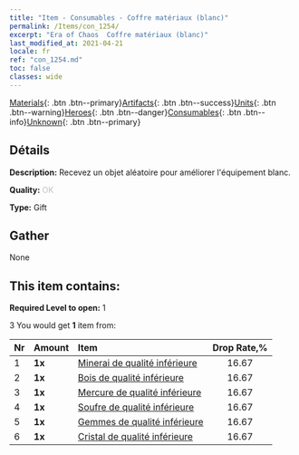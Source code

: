 ```yaml
---
title: "Item - Consumables - Coffre matériaux (blanc)"
permalink: /Items/con_1254/
excerpt: "Era of Chaos  Coffre matériaux (blanc)"
last_modified_at: 2021-04-21
locale: fr
ref: "con_1254.md"
toc: false
classes: wide
---
```

 [Materials](/fr/Items/){: .btn .btn--primary}[Artifacts](/fr/Items/Artifacts/){: .btn .btn--success}[Units](/fr/Items/Units/){: .btn .btn--warning}[Heroes](/fr/Items/Heroes/){: .btn .btn--danger}[Consumables](/fr/Items/Consumables/){: .btn .btn--info}[Unknown](/fr/Items/Unknown/){: .btn .btn--primary}

## Détails
 **Description:** Recevez un objet aléatoire pour améliorer l'équipement blanc.

 **Quality:** <span style="color: #C0C0C0">OK</span>

 **Type:** Gift

## Gather

  None

## This item contains:

 **Required Level to open:** 1

 3 You would get **1** item  from:

  | Nr | Amount |     Item    | Drop Rate,% |
  |:---|:-------|:------------|:---------:|
  | 1 |  **1x** | [Minerai de qualité inférieure](/fr/Items/mat_1/) | 16.67 | 
  | 2 |  **1x** | [Bois de qualité inférieure](/fr/Items/mat_1/) | 16.67 | 
  | 3 |  **1x** | [Mercure de qualité inférieure](/fr/Items/mat_2/) | 16.67 | 
  | 4 |  **1x** | [Soufre de qualité inférieure](/fr/Items/mat_3/) | 16.67 | 
  | 5 |  **1x** | [Gemmes de qualité inférieure](/fr/Items/mat_4/) | 16.67 | 
  | 6 |  **1x** | [Cristal de qualité inférieure](/fr/Items/mat_5/) | 16.67 | 
